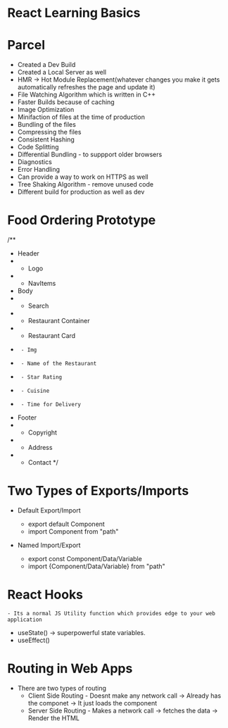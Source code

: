 # React Learning Basics

# Parcel
 - Created a Dev Build
 - Created a Local Server as well
 - HMR -> Hot Module Replacement(whatever changes you make it gets automatically refreshes the page and update it)
 - File Watching Algorithm which is written in C++
 - Faster Builds because of caching
 - Image Optimization
 - Minifaction of files at the time of production
 - Bundling of the files
 - Compressing the files
 - Consistent Hashing
 - Code Splitting
 - Differential Bundling - to suppport older browsers
 - Diagnostics
 - Error Handling
 - Can provide a way to work on HTTPS as well
 - Tree Shaking Algorithm - remove unused code
 - Different build for production as well as dev


 # Food Ordering Prototype
 /**
 * Header
 *  - Logo
 *  - NavItems
 * Body
 *  - Search
 *  - Restaurant Container
 *    - Restaurant Card
 *      - Img
 *      - Name of the Restaurant
 *      - Star Rating
 *      - Cuisine
 *      - Time for Delivery
 * Footer
 *  - Copyright
 *  - Address
 *  - Contact
 */

 # Two Types of Exports/Imports
 -  Default Export/Import
    -   export default Component
    -   import Component from "path"

-   Named Import/Export
    -   export const Component/Data/Variable
    -   import {Component/Data/Variable} from "path"


# React Hooks
    - Its a normal JS Utility function which provides edge to your web application
-   useState() -> superpowerful state variables.
-   useEffect()


# Routing in Web Apps
- There are two types of routing
    -   Client Side Routing - Doesnt make any network call -> Already has the componet -> It just loads the component
    -   Server Side Routing - Makes a network call -> fetches the data -> Render the HTML